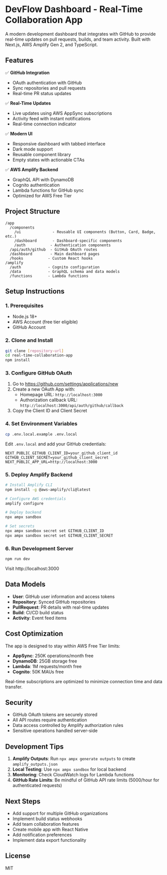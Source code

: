 # DevFlow Dashboard - Real-Time Collaboration App

A modern development dashboard that integrates with GitHub to provide real-time updates on pull requests, builds, and team activity. Built with Next.js, AWS Amplify Gen 2, and TypeScript.

## Features

✅ **GitHub Integration**
- OAuth authentication with GitHub
- Sync repositories and pull requests
- Real-time PR status updates

✅ **Real-Time Updates**
- Live updates using AWS AppSync subscriptions
- Activity feed with instant notifications
- Real-time connection indicator

✅ **Modern UI**
- Responsive dashboard with tabbed interface
- Dark mode support
- Reusable component library
- Empty states with actionable CTAs

✅ **AWS Amplify Backend**
- GraphQL API with DynamoDB
- Cognito authentication
- Lambda functions for GitHub sync
- Optimized for AWS Free Tier

## Project Structure

```
/app
  /components
    /ui              - Reusable UI components (Button, Card, Badge, etc.)
    /dashboard       - Dashboard-specific components
    /auth           - Authentication components
  /api/auth/github  - GitHub OAuth routes
  /dashboard        - Main dashboard pages
  /hooks           - Custom React hooks
/amplify
  /auth            - Cognito configuration
  /data            - GraphQL schema and data models
  /functions       - Lambda functions
```

## Setup Instructions

### 1. Prerequisites
- Node.js 18+
- AWS Account (free tier eligible)
- GitHub Account

### 2. Clone and Install
```bash
git clone [repository-url]
cd real-time-collaboration-app
npm install
```

### 3. Configure GitHub OAuth
1. Go to https://github.com/settings/applications/new
2. Create a new OAuth App with:
   - Homepage URL: `http://localhost:3000`
   - Authorization callback URL: `http://localhost:3000/api/auth/github/callback`
3. Copy the Client ID and Client Secret

### 4. Set Environment Variables
```bash
cp .env.local.example .env.local
```

Edit `.env.local` and add your GitHub credentials:
```
NEXT_PUBLIC_GITHUB_CLIENT_ID=your_github_client_id
GITHUB_CLIENT_SECRET=your_github_client_secret
NEXT_PUBLIC_APP_URL=http://localhost:3000
```

### 5. Deploy Amplify Backend
```bash
# Install Amplify CLI
npm install -g @aws-amplify/cli@latest

# Configure AWS credentials
amplify configure

# Deploy backend
npx ampx sandbox

# Set secrets
npx ampx sandbox secret set GITHUB_CLIENT_ID
npx ampx sandbox secret set GITHUB_CLIENT_SECRET
```

### 6. Run Development Server
```bash
npm run dev
```

Visit http://localhost:3000

## Data Models

- **User**: GitHub user information and access tokens
- **Repository**: Synced GitHub repositories
- **PullRequest**: PR details with real-time updates
- **Build**: CI/CD build status
- **Activity**: Event feed items

## Cost Optimization

The app is designed to stay within AWS Free Tier limits:

- **AppSync**: 250K operations/month free
- **DynamoDB**: 25GB storage free
- **Lambda**: 1M requests/month free
- **Cognito**: 50K MAUs free

Real-time subscriptions are optimized to minimize connection time and data transfer.

## Security

- GitHub OAuth tokens are securely stored
- All API routes require authentication
- Data access controlled by Amplify authorization rules
- Sensitive operations handled server-side

## Development Tips

1. **Amplify Outputs**: Run `npx ampx generate outputs` to create `amplify_outputs.json`
2. **Local Testing**: Use `npx ampx sandbox` for local backend
3. **Monitoring**: Check CloudWatch logs for Lambda functions
4. **GitHub Rate Limits**: Be mindful of GitHub API rate limits (5000/hour for authenticated requests)

## Next Steps

- Add support for multiple GitHub organizations
- Implement build status webhooks
- Add team collaboration features
- Create mobile app with React Native
- Add notification preferences
- Implement data export functionality

## License

MIT
